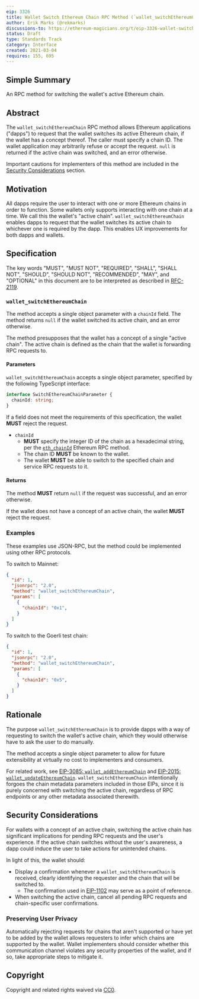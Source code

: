 ```yaml
---
eip: 3326
title: Wallet Switch Ethereum Chain RPC Method (`wallet_switchEthereumChain`)
author: Erik Marks (@rekmarks)
discussions-to: https://ethereum-magicians.org/t/eip-3326-wallet-switchethereumchain
status: Draft
type: Standards Track
category: Interface
created: 2021-03-04
requires: 155, 695
---
```


## Simple Summary

An RPC method for switching the wallet's active Ethereum chain.

## Abstract

The `wallet_switchEthereumChain` RPC method allows Ethereum applications ("dapps") to request that the wallet switches its active Ethereum chain, if the wallet has a concept thereof. The caller must specify a chain ID. The wallet application may arbitrarily refuse or accept the request. `null` is returned if the active chain was switched, and an error otherwise.

Important cautions for implementers of this method are included in the [Security Considerations](#security-considerations) section.

## Motivation

All dapps require the user to interact with one or more Ethereum chains in order to function. Some wallets only supports interacting with one chain at a time. We call this the wallet's "active chain". `wallet_switchEthereumChain` enables dapps to request that the wallet switches its active chain to whichever one is required by the dapp. This enables UX improvements for both dapps and wallets.

## Specification

The key words "MUST", "MUST NOT", "REQUIRED", "SHALL", "SHALL NOT", "SHOULD", "SHOULD NOT", "RECOMMENDED", "MAY", and "OPTIONAL" in this document are to be interpreted as described in [RFC-2119](https://www.ietf.org/rfc/rfc2119.txt).

### `wallet_switchEthereumChain`

The method accepts a single object parameter with a `chainId` field. The method returns `null` if the wallet switched its active chain, and an error otherwise.

The method presupposes that the wallet has a concept of a single "active chain". The active chain is defined as the chain that the wallet is forwarding RPC requests to.

#### Parameters

`wallet_switchEthereumChain` accepts a single object parameter, specified by the following TypeScript interface:

```typescript
interface SwitchEthereumChainParameter {
  chainId: string;
}
```

If a field does not meet the requirements of this specification, the wallet **MUST** reject the request.

- `chainId`
  - **MUST** specify the integer ID of the chain as a hexadecimal string, per the [`eth_chainId`](./eip-695.md) Ethereum RPC method.
  - The chain ID **MUST** be known to the wallet.
  - The wallet **MUST** be able to switch to the specified chain and service RPC requests to it.

#### Returns

The method **MUST** return `null` if the request was successful, and an error otherwise.

If the wallet does not have a concept of an active chain, the wallet **MUST** reject the request.

### Examples

These examples use JSON-RPC, but the method could be implemented using other RPC protocols.

To switch to Mainnet:

```json
{
  "id": 1,
  "jsonrpc": "2.0",
  "method": "wallet_switchEthereumChain",
  "params": [
    {
      "chainId": "0x1",
    }
  ]
}
```

To switch to the Goerli test chain:

```json
{
  "id": 1,
  "jsonrpc": "2.0",
  "method": "wallet_switchEthereumChain",
  "params": [
    {
      "chainId": "0x5",
    }
  ]
}
```

## Rationale

The purpose `wallet_switchEthereumChain` is to provide dapps with a way of requesting to switch the wallet's active chain, which they would otherwise have to ask the user to do manually.

The method accepts a single object parameter to allow for future extensibility at virtually no cost to implementers and consumers.

For related work, see [EIP-3085: `wallet_addEthereumChain`](./eip-3085.md) and [EIP-2015: `wallet_updateEthereumChain`](./eip-2015.md). `wallet_switchEthereumChain` intentionally forgoes the chain metadata parameters included in those EIPs, since it is purely concerned with switching the active chain, regardless of RPC endpoints or any other metadata associated therewith.

## Security Considerations

For wallets with a concept of an active chain, switching the active chain has significant implications for pending RPC requests and the user's experience. If the active chain switches without the user's awareness, a dapp could induce the user to take actions for unintended chains.

In light of this, the wallet should:

- Display a confirmation whenever a `wallet_switchEthereumChain` is received, clearly identifying the requester and the chain that will be switched to.
  - The confirmation used in [EIP-1102](./eip-1102.md) may serve as a point of reference.
- When switching the active chain, cancel all pending RPC requests and chain-specific user confirmations.

### Preserving User Privacy

Automatically rejecting requests for chains that aren't supported or have yet to be added by the wallet allows requesters to infer which chains are supported by the wallet. Wallet implementers should consider whether this communication channel violates any security properties of the wallet, and if so, take appropriate steps to mitigate it.

## Copyright

Copyright and related rights waived via [CC0](https://creativecommons.org/publicdomain/zero/1.0/).
